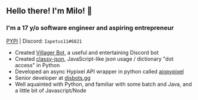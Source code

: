 ## Hello there<!-- general kenobi -->! I'm Milo! :wave:
### I'm a 17 y/o software engineer and aspiring entrepreneur
[PYPI](https://pypi.org/user/Iapetus11/) | Discord: `Iapetus11#6821`

* Created [Villager Bot](https://github.com/Villager-Dev/Villager-Bot), a useful and entertaining Discord bot
* Created [classy-json](https://github.com/Iapetus-11/classy-json), JavaScript-like json usage / dictionary "dot access" in Python
* Developed an async Hypixel API wrapper in python called [aiopypixel](https://github.com/Villager-Dev/aiopypixel)
* Senior developer at [disbots.gg](https://disbots.gg/)
* Well aquainted with Python, and familiar with some batch and Java, and a little bit of Javascript/Node

<!--
### What languages do I know?
* Well acquainted with Python
* Some Java
* Some batch
* Currently learning JavaScript (Node.js specifically)
-->
